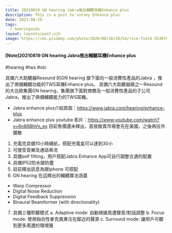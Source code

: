 ```yaml
---
title: 20210819 GN hearing Jabra推出輔聽耳機Enhance plus
description: This is a post to survey Enhance plus
date: 2021-08-19
tags:
  - hearingaids
layout: layouts/post.njk
image: https://cdn.pixabay.com/photo/2020/08/30/20/54/rice-field-5530707_1280.jpg
---
```

#### [Note]20210819 GN hearing Jabra推出輔聽耳機Enhance plus

#hearing #tws #otc

具備六大助聽器Resound 的GN hearing 旗下面向一般消費性產品的Jabra ，推出了俱備輔聽功能的TWS耳機Enhance plus。
具備六大助聽器廠之一Resound的大北歐集團GN hearing，集團旗下面對商務及一般消費性產品的子公司Jabra，推出了俱備輔聽能力的TWS耳機。
- Jabra enhance plus介紹頁面：https://www.jabra.com/hearing/enhance-plus
- Jabra enhance plus youtube 影片：https://www.youtube.com/watch?v=6n86BhVn_es
目前售價還未釋出，首發販賣市場會先在美國，之後再往外擴散
1. 充電完具備10小時續航，搭配充電盒可以達到30小
2. 可接受音樂及通話串流
3. 具備self fitting，用戶搭配Jabra Enhance App可自行調整合適的配置
4. 具備IP52防水跟防塵
5. 目前釋出訊息為跟Iphone 可搭配
6. GN hearing 在這釋出的輔聽算法涵蓋
- Warp Compressor
- Digital Noise Reduction
- Digital Feedback Suppression
- Binaural Beamformer (with directionality)
7. 具備三種聆聽模式
	a. Adaptive mode: 自動根據周遭聲音/對話調整
	b. Focus mode: 使用指向性麥克風專注在鄰近的聲源
	c. Surround mode: 讓用戶可聽到更多周遭的環境聲

